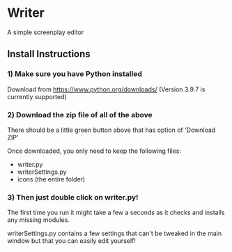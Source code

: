 # Writer
A simple screenplay editor

## Install Instructions

### 1) Make sure you have Python installed
Download from https://www.python.org/downloads/
(Version 3.9.7 is currently supported)

### 2) Download the zip file of all of the above
There should be a little green button above that has option of 'Download ZIP'

Once downloaded, you only need to keep the following files:
- writer.py
- writerSettings.py
- icons (the entire folder)

### 3) Then just double click on writer.py!
The first time you run it might take a few a seconds as it checks and installs any missing modules.

writerSettings.py contains a few settings that can't be tweaked in the main window but that you can easily edit yourself!
